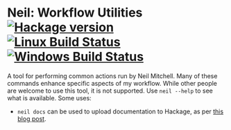 # Neil: Workflow Utilities [![Hackage version](https://img.shields.io/hackage/v/neil.svg)](https://hackage.haskell.org/package/neil) [![Linux Build Status](https://img.shields.io/travis/ndmitchell/neil.svg)](https://travis-ci.org/ndmitchell/neil) [![Windows Build Status](https://ci.appveyor.com/api/projects/status/github/ndmitchell/neil?svg=true)](https://ci.appveyor.com/project/ndmitchell/neil)

A tool for performing common actions run by Neil Mitchell. Many of these commands enhance specific aspects of my workflow. While other people are welcome to use this tool, it is not supported. Use `neil --help` to see what is available. Some uses:

* `neil docs` can be used to upload documentation to Hackage, as per [this blog post](http://neilmitchell.blogspot.com/2014/10/fixing-haddock-docs-on-hackage.html).
